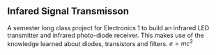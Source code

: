 ## Infared Signal Transmisson

A semester long class project for Electronics 1 to build an infrared LED
transmitter and infrared photo-diode receiver. This makes use of the knowledge
learned about diodes, transistors and filters. $e=mc^2$